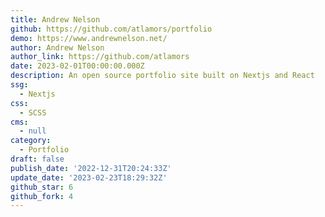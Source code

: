 ```yaml
---
title: Andrew Nelson
github: https://github.com/atlamors/portfolio
demo: https://www.andrewnelson.net/
author: Andrew Nelson
author_link: https://github.com/atlamors
date: 2023-02-01T00:00:00.000Z
description: An open source portfolio site built on Nextjs and React
ssg:
  - Nextjs
css:
  - SCSS
cms:
  - null
category:
  - Portfolio
draft: false
publish_date: '2022-12-31T20:24:33Z'
update_date: '2023-02-23T18:29:32Z'
github_star: 6
github_fork: 4
---
```

